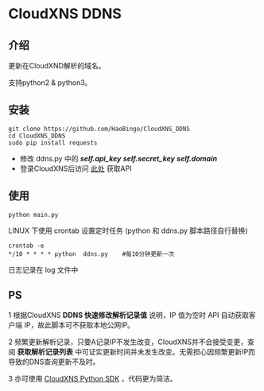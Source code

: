 # CloudXNS DDNS

## 介绍
更新在CloudXND解析的域名。

支持python2 & python3。


## 安装

```
git clone https://github.com/HaoBingo/CloudXNS_DDNS
cd CloudXNS_DDNS
sudo pip install requests
```

* 修改 ddns.py 中的 ***self.api_key*** ***self.secret_key*** ***self.domain***
* 登录CloudXNS后访问 [此处](https://www.cloudxns.net/AccountManage/apimanage.html) 获取API

## 使用
```
python main.py
```
LINUX 下使用 crontab 设置定时任务 (python 和 ddns.py 脚本路径自行替换)

```
crontab -e
*/10 * * * * python  ddns.py    #每10分钟更新一次
```

日志记录在 log 文件中

## PS
1 根据CloudXNS **DDNS 快速修改解析记录值** 说明，IP 值为空时 API 自动获取客户端 IP，故此脚本可不获取本地公网IP。

2 频繁更新解析记录，只要A记录IP不发生改变，CloudXNS并不会接受变更，查阅 **获取解析记录列表** 中可证实更新时间并未发生改变。无需担心因频繁更新IP而导致的DNS查询更新不及时。

3 亦可使用 [CloudXNS Python SDK](https://www.cloudxns.net/Support/detail/id/680.html) ，代码更为简洁。
